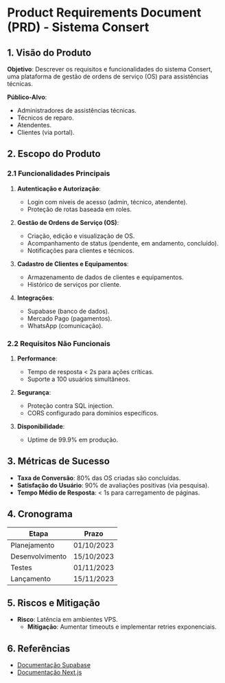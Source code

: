 # Product Requirements Document (PRD) - Sistema Consert

## 1. Visão do Produto
**Objetivo**: Descrever os requisitos e funcionalidades do sistema Consert, uma plataforma de gestão de ordens de serviço (OS) para assistências técnicas.

**Público-Alvo**: 
- Administradores de assistências técnicas.
- Técnicos de reparo.
- Atendentes.
- Clientes (via portal).

## 2. Escopo do Produto
### 2.1 Funcionalidades Principais
1. **Autenticação e Autorização**:
   - Login com níveis de acesso (admin, técnico, atendente).
   - Proteção de rotas baseada em roles.

2. **Gestão de Ordens de Serviço (OS)**:
   - Criação, edição e visualização de OS.
   - Acompanhamento de status (pendente, em andamento, concluído).
   - Notificações para clientes e técnicos.

3. **Cadastro de Clientes e Equipamentos**:
   - Armazenamento de dados de clientes e equipamentos.
   - Histórico de serviços por cliente.

4. **Integrações**:
   - Supabase (banco de dados).
   - Mercado Pago (pagamentos).
   - WhatsApp (comunicação).

### 2.2 Requisitos Não Funcionais
1. **Performance**:
   - Tempo de resposta < 2s para ações críticas.
   - Suporte a 100 usuários simultâneos.

2. **Segurança**:
   - Proteção contra SQL injection.
   - CORS configurado para domínios específicos.

3. **Disponibilidade**:
   - Uptime de 99.9% em produção.

## 3. Métricas de Sucesso
- **Taxa de Conversão**: 80% das OS criadas são concluídas.
- **Satisfação do Usuário**: 90% de avaliações positivas (via pesquisa).
- **Tempo Médio de Resposta**: < 1s para carregamento de páginas.

## 4. Cronograma
| Etapa           | Prazo       |
|-----------------|-------------|
| Planejamento    | 01/10/2023  |
| Desenvolvimento | 15/10/2023  |
| Testes          | 01/11/2023  |
| Lançamento      | 15/11/2023  |

## 5. Riscos e Mitigação
- **Risco**: Latência em ambientes VPS.
  - **Mitigação**: Aumentar timeouts e implementar retries exponenciais.

## 6. Referências
- [Documentação Supabase](https://supabase.com/docs)
- [Documentação Next.js](https://nextjs.org/docs)